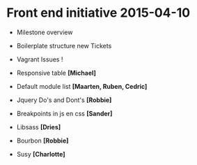 # Front end initiative 2015-04-10
  * Milestone overview 
  * Boilerplate structure new Tickets
  * Vagrant Issues !
  

  * Responsive table **[Michael]**
  * Default module list **[Maarten, Ruben, Cedric]**
  * Jquery Do's and Dont's **[Robbie]**
  * Breakpoints in js en css **[Sander]**
  * Libsass **[Dries]**
  * Bourbon **[Robbie]**
  * Susy **[Charlotte]**
  
